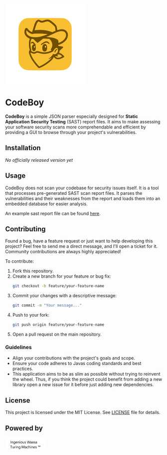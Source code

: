<img src="src/main/resources/logos/macbook_dock_icon_1024x1024.png" width="256">

# CodeBoy

**CodeBoy** is a simple JSON parser especially designed for **Static Application Security Testing** (SAST) report files.
It aims to make assessing your software security scans more comprehendable and efficient by providing a GUI to browse through your project's vulnerabilities.

## Installation

*No officially released version yet*

## Usage

CodeBoy does not scan your codebase for security issues itself. It is a tool that processes pre-generated SAST scan report files. It parses the vulnerabilities and their weaknesses from the report and loads them into an embedded
database for easier analysis.

An example sast report file can be found [here](gl-sast-report.json).

## Contributing

Found a bug, have a feature request or just want to help developing this project? Feel free to send me a direct message, and I'll open a ticket for it. Community
contributions are always highly appreciated!

To contribute:

1. Fork this repository.
2. Create a new branch for your feature or bug fix:
    ```bash
    git checkout -b feature/your-feature-name
    ```
3. Commit your changes with a descriptive message:
    ```bash
    git commit -m "Your message..."
    ```
4. Push to your fork:
    ```bash
    git push origin feature/your-feature-name
    ```
5. Open a pull request on the main repository.

### Guidelines

- Align your contributions with the project's goals and scope.
- Ensure your code adheres to Javas coding standards and best practices.
- This application aims to be as slim as possible without trying to reinvent the wheel. Thus, if you think the project could benefit from adding a new library open a new issue for it before just adding new dependencies.
 
## License

This project is licensed under the MIT License. See [LICENSE](LICENSE) file for details.

## Powered by
<img src="src/main/resources/logos/IWT_Machines_logo.png" width="128">